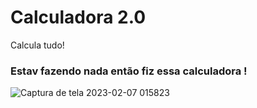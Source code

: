 # Calculadora 2.0
Calcula tudo!
### Estav fazendo nada então fiz essa calculadora !

![Captura de tela 2023-02-07 015823](https://user-images.githubusercontent.com/124208562/217152329-a25d814c-985e-4e02-ac93-be6c8447dc85.jpg)
